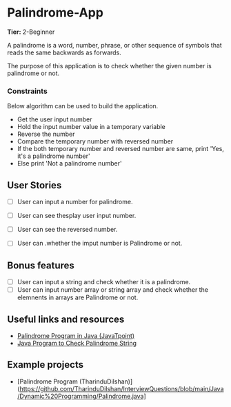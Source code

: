 # Palindrome-App

**Tier:** 2-Beginner

A palindrome is a word, number, phrase, or other sequence of symbols that reads the same backwards as forwards. 

The purpose of this application is to check whether the given number is palindrome or not.

### Constraints

Below algorithm can be used to build the application.

- Get the user input number
- Hold the input number value in a temporary variable
- Reverse the number
- Compare the temporary number with reversed number
- If the both temporary number and reversed number are same, print 'Yes, it's a palindrome number'
- Else print 'Not a palindrome number'


## User Stories

-   [ ] User can input a number for palindrome.
-   [ ] User can see thesplay user input number.
-   [ ] User can see the reversed number.
-   [ ] User can .whether the imput number is  Palindrome or not.


## Bonus features

-   [ ] User can input a string and check whether it is a palindrome.
-   [ ] User can input number array or string array and check whether the elemnents in arrays are Palindrome or not.

## Useful links and resources



- [Palindrome Program in Java (JavaTpoint)](https://www.javatpoint.com/palindrome-program-in-java)
- [Java Program to Check Palindrome String](https://www.programiz.com/java-programming/examples/palindrome-number)


## Example projects

- [Palindrome Program (TharinduDilshan)](https://github.com/TharinduDilshan/InterviewQuestions/blob/main/Java/Dynamic%20Programming/Palindrome.java]
